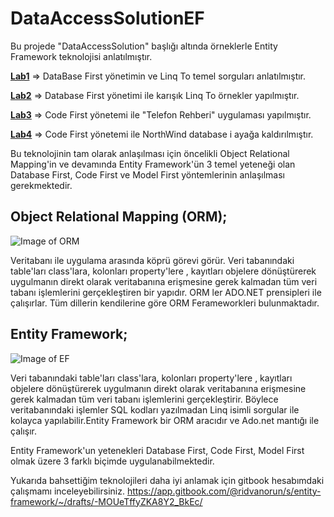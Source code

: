 # DataAccessSolutionEF
Bu projede "DataAccessSolution" başlığı altında örneklerle Entity Framework teknolojisi anlatılmıştır. 

 [**Lab1**](https://github.com/RidvanOrun/DataAccessSolut-onEF/tree/master/Lab1_DbFirstExamplesLinqTo) => DataBase First yönetimin ve Linq To temel sorguları anlatılmıştır.

[**Lab2**](https://github.com/RidvanOrun/DataAccessSolut-onEF/tree/master/Lab_2DbFirstExamplesMixed) => Database First yönetimi ile karışık Linq To örnekler yapılmıştır. 

[**Lab3**](https://github.com/RidvanOrun/DataAccessSolut-onEF/tree/master/Lab3_CodeFirst_PhoneBook) => Code First yönetemi ile "Telefon Rehberi" uygulaması yapılmıştır.

[**Lab4**](https://github.com/RidvanOrun/DataAccessSolut-onEF/tree/master/Lab4_CodeFirst_NorthwindMigration) => Code First yönetemi ile NorthWind database i ayağa kaldırılmıştır.

Bu teknolojinin tam olarak anlaşılması için öncelikli Object Relational Mapping'in  ve devamında Entity Framework'ün 3 temel yeteneği olan Database First, Code First ve Model First yöntemlerinin anlaşılması gerekmektedir.

## Object Relational Mapping (ORM);
![Image of ORM](https://i1.wp.com/www.kadinyazilimci.com/wp-content/uploads/2014/11/1281950302290.jpg)

  Veritabanı ile uygulama arasında köprü görevi görür. Veri tabanındaki table'ları class'lara, kolonları property'lere , kayıtları objelere dönüştürerek uygulmanın direkt olarak veritabanına erişmesine gerek kalmadan tüm veri tabanı işlemlerini gerçekleştiren bir yapıdır. ORM ler ADO.NET prensipleri ile çalışırlar.
Tüm dillerin kendilerine göre ORM Ferameworkleri bulunmaktadır.

## Entity Framework;
![Image of EF](https://csharpcorner-mindcrackerinc.netdna-ssl.com/article/crud-operation-using-dapper-in-c-sharp/Images/CRUD%20Operation%20Using%20Dapper2.png)

  Veri tabanındaki table'ları class'lara, kolonları property'lere , kayıtları objelere dönüştürerek uygulmanın direkt olarak veritabanına erişmesine gerek kalmadan tüm veri tabanı işlemlerini gerçekleştirir. Böylece veritabanındaki işlemler SQL kodları yazılmadan Linq isimli sorgular ile kolayca yapılabilir.Entity Framework bir ORM aracıdır ve  Ado.net mantığı ile çalışır. 

Entity Framework'un yetenekleri Database First, Code First, Model First olmak üzere 3 farklı biçimde uygulanabilmektedir.

  Yukarıda bahsettiğim teknolojileri daha iyi anlamak için gitbook hesabımdaki çalışmamı inceleyebilirsiniz. https://app.gitbook.com/@ridvanorun/s/entity-framework/~/drafts/-MOUeTffyZKA8Y2_BkEc/

